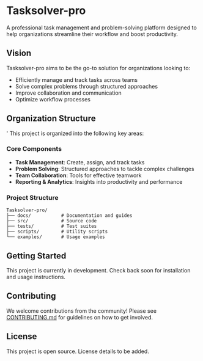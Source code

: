 # Tasksolver-pro

A professional task management and problem-solving platform designed to help organizations streamline their workflow and boost productivity.

## Vision

Tasksolver-pro aims to be the go-to solution for organizations looking to:
- Efficiently manage and track tasks across teams
- Solve complex problems through structured approaches
- Improve collaboration and communication
- Optimize workflow processes

## Organization Structure
'
This project is organized into the following key areas:

### Core Components
- **Task Management**: Create, assign, and track tasks
- **Problem Solving**: Structured approaches to tackle complex challenges
- **Team Collaboration**: Tools for effective teamwork
- **Reporting & Analytics**: Insights into productivity and performance

### Project Structure
```
Tasksolver-pro/
├── docs/           # Documentation and guides
├── src/            # Source code
├── tests/          # Test suites
├── scripts/        # Utility scripts
└── examples/       # Usage examples
```

## Getting Started

This project is currently in development. Check back soon for installation and usage instructions.

## Contributing

We welcome contributions from the community! Please see [CONTRIBUTING.md](CONTRIBUTING.md) for guidelines on how to get involved.

## License

This project is open source. License details to be added.